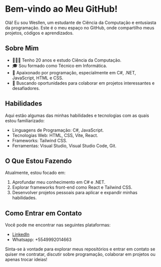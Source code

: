 # Bem-vindo ao Meu GitHub!

Olá! Eu sou Wesllen, um estudante de Ciência da Computação e entusiasta da programação. Este é o meu espaço no GitHub, onde compartilho meus projetos, códigos e aprendizados.

## Sobre Mim

- 👨🏻‍💻 Tenho 20 anos e estudo Ciência da Computação.
- 🎓 Sou formado como Técnico em Informática.
- 🌱 Apaixonado por programação, especialmente em C#, .NET, JavaScript, HTML e CSS.
- 💼 Buscando oportunidades para colaborar em projetos interessantes e desafiadores.

## Habilidades

Aqui estão algumas das minhas habilidades e tecnologias com as quais estou familiarizado:

- Linguagens de Programação: C#, JavaScript.
- Tecnologias Web: HTML, CSS, Vite, React.
- Frameworks: Tailwind CSS.
- Ferramentas: Visual Studio, Visual Studio Code, Git.

## O Que Estou Fazendo

Atualmente, estou focado em:

1. Aprofundar meu conhecimento em C# e .NET.
2. Explorar frameworks front-end como React e Tailwind CSS.
3. Desenvolver projetos pessoais para aplicar e expandir minhas habilidades.

## Como Entrar em Contato

Você pode me encontrar nas seguintes plataformas:

- [LinkedIn](https://www.linkedin.com/in/wesllen-felipe-langaro-raiser-da-cruz-31b9ab210/)
- Whatsapp: +5549992014663

Sinta-se à vontade para explorar meus repositórios e entrar em contato se quiser me contratar, discutir sobre programação, colaborar em projetos ou apenas trocar ideias!

